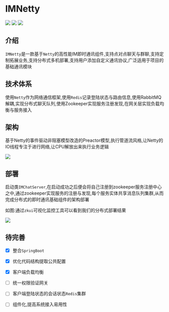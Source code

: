 # IMNetty

![](https://img.shields.io/badge/语言-java-red.svg)   ![](https://img.shields.io/badge/技术-zookeeper&&rabbitMQ&&redis-green.svg)   ![](https://img.shields.io/badge/依赖-netty&&protobuf-orange.svg)

## 介绍
`IMNetty`是一款基于`Netty`的高性能IM即时通讯组件,支持点对点聊天与群聊,支持定制拓展业务,支持分布式多机部署,支持用户添加自定义通讯协议,广泛适用于项目的基础通讯模块

## 技术体系

使用`Netty`作为网络通信框架,使用`Redis`记录登陆状态与路由信息,使用RabbitMQ解耦,实现分布式聊天队列,使用Zookeeper实现服务注册发现,在网关层实现负载均衡与服务接入

## 架构

基于Netty的事件驱动非阻塞模型改造的Preactor模型,执行管道流风格,让Netty的IO线程专注于进行网络,让CPU解放出来执行业务逻辑

![](https://i.loli.net/2019/03/27/5c9b2179c3882.png)

## 部署
启动类`IMChatServer`,在启动成功之后便会将自己注册到zookeeper服务注册中心之中,通过zookeeper实现服务的注册与发现,每个服务实体共享消息队列集群,从而完成分布式的即时通讯基础组件的架构部署

如图:通过`zkui`可视化监控工具可以看到我们的分布式部署结果

![](https://i.loli.net/2019/03/28/5c9c5f3994398.png)



## 待完善

- [x] 整合`SpringBoot`
- [x] 优化代码结构提取公共配置
- [x] 客户端负载均衡
- [ ] 统一权限验证网关
- [ ] 客户端登陆状态的会话状态`Redis`集群
- [ ] 组件化,提高系统接入易用性

